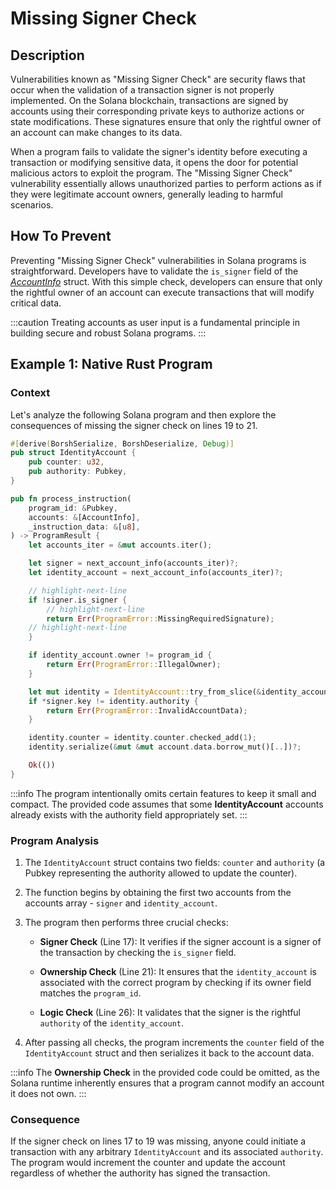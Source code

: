 # Missing Signer Check

## Description

Vulnerabilities known as "Missing Signer Check" are security flaws that occur when the validation of a transaction signer is not properly implemented. On the Solana blockchain, transactions are signed by accounts using their corresponding private keys to authorize actions or state modifications. These signatures ensure that only the rightful owner of an account can make changes to its data.

When a program fails to validate the signer's identity before executing a transaction or modifying sensitive data, it opens the door for potential malicious actors to exploit the program. The "Missing Signer Check" vulnerability essentially allows unauthorized parties to perform actions as if they were legitimate account owners, generally leading to harmful scenarios.

## How To Prevent

Preventing "Missing Signer Check" vulnerabilities in Solana programs is straightforward. Developers have to validate the `is_signer` field of the *[AccountInfo](https://docs.rs/solana-program/latest/solana_program/account_info/struct.AccountInfo.html)* struct. With this simple check, developers can ensure that only the rightful owner of an account can execute transactions that will modify critical data.

:::caution
Treating accounts as user input is a fundamental principle in building secure and robust Solana programs.
:::

## Example 1: Native Rust Program

### Context

Let's analyze the following Solana program and then explore the consequences of missing the signer check on lines 19 to 21.

```rust showLineNumbers
#[derive(BorshSerialize, BorshDeserialize, Debug)]
pub struct IdentityAccount {
    pub counter: u32,
    pub authority: Pubkey,
}

pub fn process_instruction(
    program_id: &Pubkey,
    accounts: &[AccountInfo],
    _instruction_data: &[u8],
) -> ProgramResult {
    let accounts_iter = &mut accounts.iter();

    let signer = next_account_info(accounts_iter)?;
    let identity_account = next_account_info(accounts_iter)?;

    // highlight-next-line
    if !signer.is_signer {
        // highlight-next-line
        return Err(ProgramError::MissingRequiredSignature);
    // highlight-next-line
    }

    if identity_account.owner != program_id {
        return Err(ProgramError::IllegalOwner);
    }

    let mut identity = IdentityAccount::try_from_slice(&identity_account.data.borrow())?;
    if *signer.key != identity.authority {
        return Err(ProgramError::InvalidAccountData);
    }

    identity.counter = identity.counter.checked_add(1);
    identity.serialize(&mut &mut account.data.borrow_mut()[..])?;

    Ok(())
}

```

:::info
 The program intentionally omits certain features to keep it small and compact. The provided code assumes that some **IdentityAccount**  accounts already exists with the authority field appropriately set.
:::

### Program Analysis

1. The `IdentityAccount` struct contains two fields: `counter` and `authority` (a Pubkey representing the authority allowed to update the counter).

2. The function begins by obtaining the first two accounts from the accounts array - `signer` and `identity_account`.

3. The program then performs three crucial checks:

    - **Signer Check** (Line 17): It verifies if the signer account is a signer of the transaction by checking the `is_signer` field.

    - **Ownership Check** (Line 21): It ensures that the `identity_account` is associated with the correct program by checking if its owner field matches the `program_id`.

    - **Logic Check** (Line 26): It validates that the signer is the rightful `authority` of the `identity_account`.

4. After passing all checks, the program increments the `counter` field of the `IdentityAccount` struct and then serializes it back to the account data.

:::info
The **Ownership Check** in the provided code could be omitted, as the Solana runtime inherently ensures that a program cannot modify an account it does not own. 
:::

### Consequence

If the signer check on lines 17 to 19 was missing, anyone could initiate a transaction with any arbitrary `IdentityAccount` and its associated `authority`. The program would increment the counter and update the account regardless of whether the authority has signed the transaction.